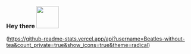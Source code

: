### Hey there <img src="https://media.giphy.com/media/Wj7lNjMNDxSmc/giphy.gif" width="60px">

(https://github-readme-stats.vercel.app/api?username=Beatles-without-tea&count_private=true&show_icons=true&theme=radical)

<!--
**Beatles-without-tea/Beatles-without-tea** is a ✨ _special_ ✨ repository because its `README.md` (this file) appears on your GitHub profile.

Here are some ideas to get you started:

- 🔭 I’m currently working on ...
- 🌱 I’m currently learning ...
- 👯 I’m looking to collaborate on ...
- 🤔 I’m looking for help with ...
- 💬 Ask me about ...
- 📫 How to reach me: ...
- 😄 Pronouns: ...
- ⚡ Fun fact: ...
-->
